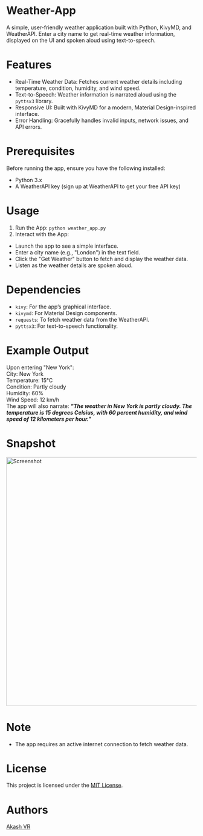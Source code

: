 # Weather-App
A simple, user-friendly weather application built with Python, KivyMD, and WeatherAPI. Enter a city name to get real-time weather information, displayed on the UI and spoken aloud using text-to-speech.

# Features
* Real-Time Weather Data: Fetches current weather details including temperature, condition, humidity, and wind speed.
* Text-to-Speech: Weather information is narrated aloud using the ```pyttsx3``` library.
* Responsive UI: Built with KivyMD for a modern, Material Design-inspired interface.
* Error Handling: Gracefully handles invalid inputs, network issues, and API errors.

# Prerequisites
Before running the app, ensure you have the following installed:
* Python 3.x
* A WeatherAPI key (sign up at WeatherAPI to get your free API key)

# Usage
1. Run the App: ```python weather_app.py```
2. Interact with the App:
* Launch the app to see a simple interface.
* Enter a city name (e.g., "London") in the text field.
* Click the "Get Weather" button to fetch and display the weather data.
* Listen as the weather details are spoken aloud.

# Dependencies
* ```kivy```: For the app’s graphical interface.
* ```kivymd```: For Material Design components.
* ```requests```: To fetch weather data from the WeatherAPI.
* ```pyttsx3```: For text-to-speech functionality.

# Example Output
Upon entering "New York":\
City: New York\
Temperature: 15°C\
Condition: Partly cloudy\
Humidity: 60%\
Wind Speed: 12 km/h\
The app will also narrate: ***"The weather in New York is partly cloudy. The temperature is 15 degrees Celsius, with 60 percent humidity, and wind speed of 12 kilometers per hour."***

# Snapshot
<img width="918" height="656" alt="Screenshot" src="https://github.com/user-attachments/assets/9875d067-45cf-4653-b830-79e43e4bddc3" />

# Note
* The app requires an active internet connection to fetch weather data.

# License
This project is licensed under the [MIT License](https://opensource.org/license/MIT).

# Authors
[Akash VR](https://github.com/AkashVR07)
